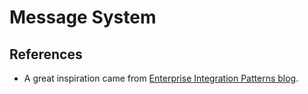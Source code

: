 # Message System

## References
- A great inspiration came from [Enterprise Integration Patterns blog](https://l.0x1115.com/Cz8B2KtU9dc).